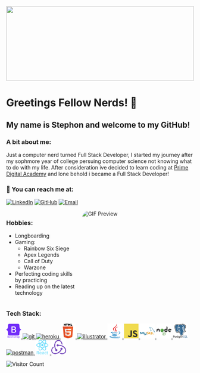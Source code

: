 <img src="https://media.giphy.com/media/sULKEgDMX8LcI/giphy.gif" width="100%" height="200">

 # Greetings Fellow Nerds! 👋
 ## My name is Stephon and welcome to my GitHub!

### A bit about me:
Just a computer nerd turned Full Stack Developer, I started my journey after my sophmore year of college persuing computer science not knowing what to do with my life. After consideration ive decided to learn coding at [Prime Digital Academy](https://primeacademy.io) and lone behold i became a Full Stack Developer!

### :calling: You can reach me at:

[![LinkedIn](https://img.shields.io/badge/LinkedIn-blue?style=flat-square&logo=linkedin&logoColor=white)](https://www.linkedin.com/in/stephontonge/)
[![GitHub](https://img.shields.io/badge/GitHub-100000?style=flat-square&logo=github&logoColor=white)](https://github.com/Smil3z)
[![Email](https://img.shields.io/badge/Email-red?style=flat-square&logo=mail.ru)](mailto:stephon.tonge75@gmail.com)

<a href="https://giphy.com/gifs/fun-meme-hacker-B4dt6rXq6nABilHTYM">
  <img src="https://media.giphy.com/media/B4dt6rXq6nABilHTYM/giphy.gif" alt="GIF Preview" height="270px" width="450px" align="right" style="width:300px; border-radius:20px;">
</a>
      
<div style="display: flex; justify-content: space-between; align-items: flex-start;">

  <div style="flex: 1; margin-right: 20px;">
    <h3>Hobbies:</h3>
    <ul>
      <li>Longboarding</li>
      <li>Gaming:
        <ul>
          <li>Rainbow Six Siege</li>
          <li>Apex Legends</li>
          <li>Call of Duty</li>
          <li>Warzone</li>
        </ul>
      </li>
      <li>Perfecting coding skills by practicing</li>
      <li>Reading up on the latest technology</li>
    </ul>
  </div>
</div>

<h3 align="left">Tech Stack:</h3>
<p align="left"> <a href="https://getbootstrap.com" target="_blank" rel="noreferrer"> <img src="https://raw.githubusercontent.com/devicons/devicon/master/icons/bootstrap/bootstrap-plain-wordmark.svg" alt="bootstrap" width="40" height="40"/> </a> </a> <a href="https://git-scm.com/" target="_blank" rel="noreferrer"> <img src="https://www.vectorlogo.zone/logos/git-scm/git-scm-icon.svg" alt="git" width="40" height="40"/> </a> <a href="https://heroku.com" target="_blank" rel="noreferrer"> <img src="https://www.vectorlogo.zone/logos/heroku/heroku-icon.svg" alt="heroku" width="40" height="40"/> </a> <a href="https://www.w3.org/html/" target="_blank" rel="noreferrer"> <img src="https://raw.githubusercontent.com/devicons/devicon/master/icons/html5/html5-original-wordmark.svg" alt="html5" width="40" height="40"/> </a> <a href="https://www.adobe.com/in/products/illustrator.html" target="_blank" rel="noreferrer"> <img src="https://www.vectorlogo.zone/logos/adobe_illustrator/adobe_illustrator-icon.svg" alt="illustrator" width="40" height="40"/> </a> <a href="https://www.java.com" target="_blank" rel="noreferrer"> <img src="https://raw.githubusercontent.com/devicons/devicon/master/icons/java/java-original.svg" alt="java" width="40" height="40"/> </a> <a href="https://developer.mozilla.org/en-US/docs/Web/JavaScript" target="_blank" rel="noreferrer"> <img src="https://raw.githubusercontent.com/devicons/devicon/master/icons/javascript/javascript-original.svg" alt="javascript" width="40" height="40"/> </a> <a href="https://www.mysql.com/" target="_blank" rel="noreferrer"> <img src="https://raw.githubusercontent.com/devicons/devicon/master/icons/mysql/mysql-original-wordmark.svg" alt="mysql" width="40" height="40"/> </a> <a href="https://nodejs.org" target="_blank" rel="noreferrer"> <img src="https://raw.githubusercontent.com/devicons/devicon/master/icons/nodejs/nodejs-original-wordmark.svg" alt="nodejs" width="40" height="40"/> </a> <a href="https://www.postgresql.org" target="_blank" rel="noreferrer"> <img src="https://raw.githubusercontent.com/devicons/devicon/master/icons/postgresql/postgresql-original-wordmark.svg" alt="postgresql" width="40" height="40"/> </a> <a href="https://postman.com" target="_blank" rel="noreferrer"> <img src="https://www.vectorlogo.zone/logos/getpostman/getpostman-icon.svg" alt="postman" width="40" height="40"/> </a> <a href="https://reactjs.org/" target="_blank" rel="noreferrer"> <img src="https://raw.githubusercontent.com/devicons/devicon/master/icons/react/react-original-wordmark.svg" alt="react" width="40" height="40"/> </a> <a href="https://redux.js.org" target="_blank" rel="noreferrer"> <img src="https://raw.githubusercontent.com/devicons/devicon/master/icons/redux/redux-original.svg" alt="redux" width="40" height="40"/> </a> </p>

![Visitor Count](https://profile-counter.glitch.me/Smil3z/count.svg)




<!--
**Smil3z/Smil3z** is a ✨ _special_ ✨ repository because its `README.md` (this file) appears on your GitHub profile.

Here are some ideas to get you started:

- 🔭 I’m currently working on ...
- 🌱 I’m currently learning ...
- 👯 I’m looking to collaborate on ...
- 🤔 I’m looking for help with ...
- 💬 Ask me about ...
- 📫 How to reach me: ...
- 😄 Pronouns: ...
- ⚡ Fun fact: ...
-->
